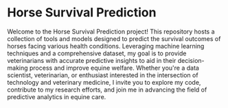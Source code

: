 # Horse Survival Prediction
Welcome to the Horse Survival Prediction project! This repository hosts a collection of tools and models designed to predict the survival outcomes of horses facing various health conditions. Leveraging machine learning techniques and a comprehensive dataset, my goal is to provide veterinarians with accurate predictive insights to aid in their decision-making process and improve equine welfare. Whether you're a data scientist, veterinarian, or enthusiast interested in the intersection of technology and veterinary medicine, I invite you to explore my code, contribute to my research efforts, and join me in advancing the field of predictive analytics in equine care.






